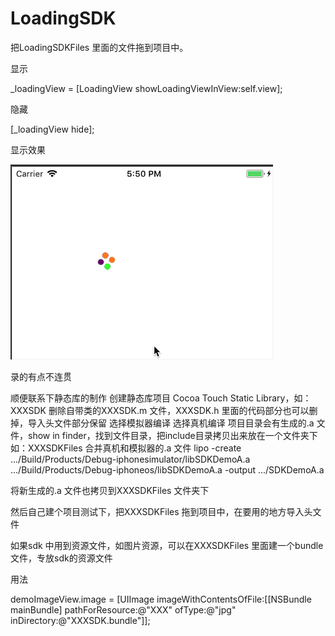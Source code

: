 # LoadingSDK

把LoadingSDKFiles 里面的文件拖到项目中。

显示 

_loadingView = [LoadingView showLoadingViewInView:self.view];

隐藏

 [_loadingView hide];
 
 显示效果
 
 ![img](https://github.com/BeiJiXiongA/LoadingSDK/blob/master/demo.gif)

录的有点不连贯


顺便联系下静态库的制作
创建静态库项目 Cocoa Touch Static Library，如：XXXSDK
删除自带类的XXXSDK.m 文件，XXXSDK.h 里面的代码部分也可以删掉，导入头文件部分保留
选择模拟器编译
选择真机编译
项目目录会有生成的.a 文件，show in finder，找到文件目录，把include目录拷贝出来放在一个文件夹下如：XXXSDKFiles
合并真机和模拟器的.a 文件
lipo -create .../Build/Products/Debug-iphonesimulator/libSDKDemoA.a  .../Build/Products/Debug-iphoneos/libSDKDemoA.a  -output .../SDKDemoA.a

将新生成的.a 文件也拷贝到XXXSDKFiles 文件夹下

然后自己建个项目测试下，把XXXSDKFiles 拖到项目中，在要用的地方导入头文件

如果sdk 中用到资源文件，如图片资源，可以在XXXSDKFiles 里面建一个bundle 文件，专放sdk的资源文件

用法

demoImageView.image = [UIImage imageWithContentsOfFile:[[NSBundle mainBundle] pathForResource:@"XXX" ofType:@"jpg" inDirectory:@"XXXSDK.bundle"]];
